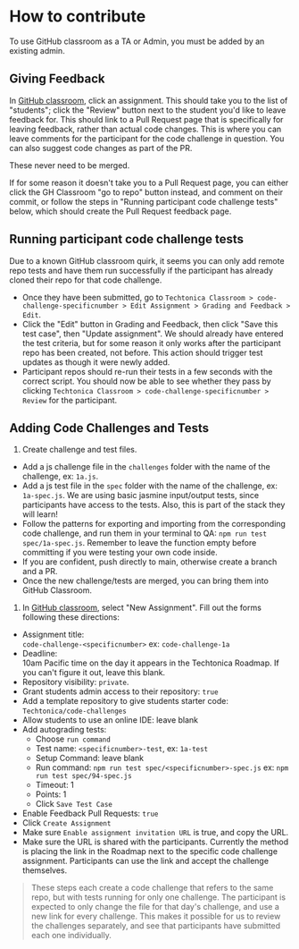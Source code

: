 # How to contribute

To use GitHub classroom as a TA or Admin, you must be added by an existing admin.

## Giving Feedback

In [GitHub classroom](https://classroom.github.com/classrooms/19865942-techtonica-classroom), click an assignment.  This should take you to the list of "students"; click the "Review" button next to the student you'd like to leave feedback for. This should link to a Pull Request page that is specifically for leaving feedback, rather than actual code changes.  This is where you can leave comments for the participant for the code challenge in question.  You can also suggest code changes as part of the PR.  

These never need to be merged.

If for some reason it doesn't take you to a Pull Request page, you can either click the GH Classroom "go to repo" button instead, and comment on their commit, or follow the steps in "Running participant code challenge tests" below, which should create the Pull Request feedback page.

## Running participant code challenge tests

Due to a known GitHub classroom quirk, it seems you can only add remote repo tests and have them run successfully if the participant has already cloned their repo for that code challenge.  

  - Once they have been submitted, go to `Techtonica Classroom > code-challenge-specificnumber > Edit Assignment > Grading and Feedback > Edit`.  
  - Click the "Edit" button in Grading and Feedback, then click "Save this test case", then "Update assignment".  We should already have entered the test criteria, but for some reason it only works after the participant repo has been created, not before. This action should trigger test updates as though it were newly added.
  - Participant repos should re-run their tests in a few seconds with the correct script.  You should now be able to see whether they pass by clicking `Techtonica Classroom > code-challenge-specificnumber > Review` for the participant.

## Adding Code Challenges and Tests

1. Create challenge and test files.
  - Add a js challenge file in the `challenges` folder with the name of the challenge, ex: `1a.js`.  
  - Add a js test file in the `spec` folder with the name of the challenge, ex: `1a-spec.js`.  We are using basic jasmine input/output tests, since participants have access to the tests. Also, this is part of the stack they will learn!
  - Follow the patterns for exporting and importing from the corresponding code challenge, and run them in your terminal to QA: `npm run test spec/1a-spec.js`.  Remember to leave the function empty before committing if you were testing your own code inside.
  - If you are confident, push directly to main, otherwise create a branch and a PR.
  - Once the new challenge/tests are merged, you can bring them into GitHub Classroom.

1. In [GitHub classroom](https://classroom.github.com/classrooms/19865942-techtonica-classroom), select "New Assignment". Fill out the forms following these directions:

  - Assignment title:  
    `code-challenge-<specificnumber>`  ex: `code-challenge-1a`
  - Deadline:  
    10am Pacific time on the day it appears in the Techtonica Roadmap.  If you can't figure it out, leave this blank.
  - Repository visibility: `private`.
  - Grant students admin access to their repository: `true`
  - Add a template repository to give students starter code:
    `Techtonica/code-challenges`
  - Allow students to use an online IDE: leave blank
  - Add autograding tests:
    - Choose `run command`
    - Test name: `<specificnumber>-test`, ex: `1a-test`
    - Setup Command:  leave blank
    - Run command: `npm run test spec/<specificnumber>-spec.js` ex: `npm run test spec/94-spec.js`
    - Timeout: 1
    - Points: 1
    - Click `Save Test Case`
  - Enable Feedback Pull Requests:  `true`
  - Click `Create Assignment`
  - Make sure `Enable assignment invitation URL` is true, and copy the URL.
  - Make sure the URL is shared with the participants.  Currently the method is placing the link in the Roadmap next to the specific code challenge assignment. Participants can use the link and accept the challenge themselves.

  > These steps each create a code challenge that refers to the same repo, but with tests running for only one challenge.  The participant is expected to only change the file for that day's challenge, and use a new link for every challenge.  This makes it possible for us to review the challenges separately, and see that participants have submitted each one individually.
